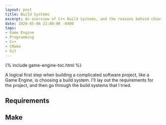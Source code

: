```yaml
---
layout: post
title: Build Systems
excerpt: An overview of C++ Build Systems, and the reasons behind choosing CMake.
date: 2020-05-06 22:00:00 -0400
tags: 
- Game Engine
- Programming
- C++
- CMake
- Git
---
```


{% include game-engine-toc.html %}

A logical first step when building a complicated software project, like a Game Engine, is choosing a build system. I'll lay out the requirements for the project, and then go through the build systems that I tried.

## Requirements

## Make

